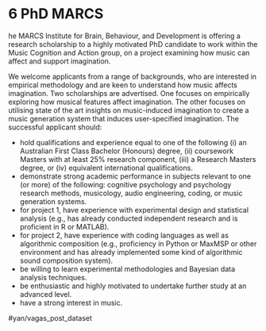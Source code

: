 # 6 PhD MARCS
he MARCS Institute for Brain, Behaviour, and Development is offering a research scholarship to a highly motivated PhD candidate to work within the Music Cognition and Action group, on a project examining how music can affect and support imagination.

We welcome applicants from a range of backgrounds, who are interested in empirical methodology and are keen to understand how music affects imagination. Two scholarships are advertised. One focuses on empirically exploring how musical features affect imagination. The other focuses on utilising state of the art insights on music-induced imagination to create a music generation system that induces user-specified imagination.
The successful applicant should:
* hold qualifications and experience equal to one of the following (i) an Australian First Class Bachelor (Honours) degree, (ii) coursework Masters with at least 25% research component, (iii) a Research Masters degree, or (iv) equivalent international qualifications.
* demonstrate strong academic performance in subjects relevant to one (or more) of the following: cognitive psychology and psychology research methods, musicology, audio engineering, coding, or music generation systems.
* for project 1,  have experience with experimental design and statistical analysis (e.g., has already conducted independent research and is proficient in R or MATLAB).
* for project 2, have experience with coding languages as well as algorithmic composition (e.g., proficiency in Python or MaxMSP or other environment and has already implemented some kind of algorithmic sound composition system).
* be willing to learn experimental methodologies and Bayesian data analysis techniques.
* be enthusiastic and highly motivated to undertake further study at an advanced level.
* have a strong interest in music.


#yan/vagas_post_dataset